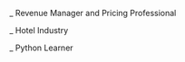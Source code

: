 _ Revenue Manager and Pricing Professional

_ Hotel Industry

_ Python Learner

<!---
DannFeitosa/DannFeitosa is a ✨ special ✨ repository because its `README.md` (this file) appears on your GitHub profile.
You can click the Preview link to take a look at your changes.
--->
